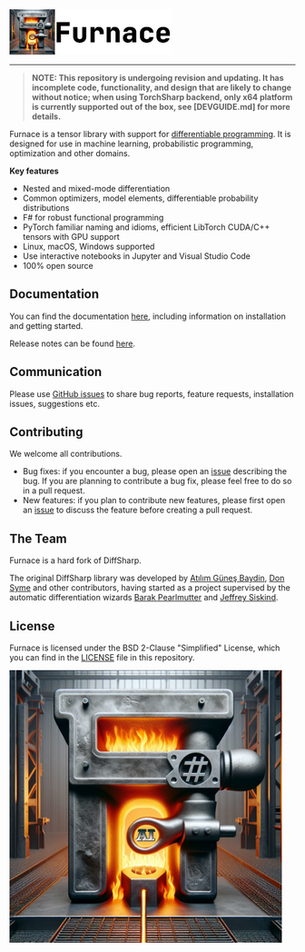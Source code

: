 <div align="left">
  <a href="https://diffsharp.github.io"> <img height="80px" src="docs/img/Furnace-logo-text.png"></a>
</div>

-----------------------------------------

> **NOTE: This repository is undergoing revision and updating. It has incomplete code, functionality, and design that are likely to change without notice; when using TorchSharp backend, only x64 platform is currently supported out of the box, see [DEVGUIDE.md] for more details.**

Furnace is a tensor library with support for [differentiable programming](https://en.wikipedia.org/wiki/Differentiable_programming). It is designed for use in machine learning, probabilistic programming, optimization and other domains.

**Key features**

* Nested and mixed-mode differentiation
* Common optimizers, model elements, differentiable probability distributions
* F# for robust functional programming
* PyTorch familiar naming and idioms, efficient LibTorch CUDA/C++ tensors with GPU support
* Linux, macOS, Windows supported
* Use interactive notebooks in Jupyter and Visual Studio Code
* 100% open source

## Documentation

You can find the documentation [here](https://diffsharp.github.io/), including information on installation and getting started.

Release notes can be found [here](https://github.com/fsprojects/Furnace/blob/dev/RELEASE_NOTES.md).

## Communication

Please use [GitHub issues](https://github.com/fsprojects/Furnace/issues) to share bug reports, feature requests, installation issues, suggestions etc.

## Contributing

We welcome all contributions.

* Bug fixes: if you encounter a bug, please open an [issue](https://github.com/fsprojects/Furnace/issues) describing the bug. If you are planning to contribute a bug fix, please feel free to do so in a pull request.
* New features: if you plan to contribute new features, please first open an [issue](https://github.com/fsprojects/Furnace/issues) to discuss the feature before creating a pull request.

## The Team

Furnace is a hard fork of DiffSharp. 

The original DiffSharp library was developed by [Atılım Güneş Baydin](http://www.robots.ox.ac.uk/~gunes/), [Don Syme](https://www.microsoft.com/en-us/research/people/dsyme/) and other contributors, having started as a project supervised by the automatic differentiation wizards [Barak Pearlmutter](https://scholar.google.com/citations?user=AxFrw0sAAAAJ&hl=en) and [Jeffrey Siskind](https://scholar.google.com/citations?user=CgSBtPYAAAAJ&hl=en).

## License

Furnace is licensed under the BSD 2-Clause "Simplified" License, which you can find in the [LICENSE](https://github.com/fsprojects/Furnace/blob/dev/LICENSE) file in this repository. 

<div align="left">
  <a href=""> <img height="480px" src="docs/img/Furnace-logo.png"></a>
</div>